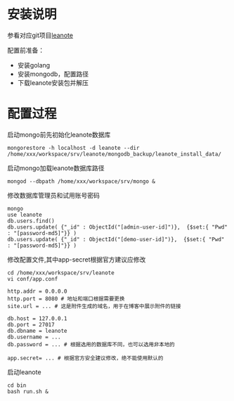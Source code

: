 
# 安装说明

参看对应git项目[leanote](https://github.com/leanote/leanote/wiki/Leanote-%E4%BA%8C%E8%BF%9B%E5%88%B6%E7%89%88%E8%AF%A6%E7%BB%86%E5%AE%89%E8%A3%85%E6%95%99%E7%A8%8B----Mac-and-Linux)

配置前准备：

* 安装golang
* 安装mongodb，配置路径
* 下载leanote安装包并解压

# 配置过程

启动mongo前先初始化leanote数据库

```shell
mongorestore -h localhost -d leanote --dir /home/xxx/workspace/srv/leanote/mongodb_backup/leanote_install_data/
```

启动mongo加载leanote数据库路径

```shell
mongod --dbpath /home/xxx/workspace/srv/mongo &
```

修改数据库管理员和试用账号密码

```shell
mongo
use leanote
db.users.find()
db.users.update( {"_id" : ObjectId("[admin-user-id]")},  {$set:{ "Pwd" : "[password-md5]"}} )
db.users.update( {"_id" : ObjectId("[demo-user-id]")},  {$set:{ "Pwd" : "[password-md5]"}} )
```

修改配置文件,其中app-secret根据官方建议应修改

```shell
cd /home/xxx/workspace/srv/leanote
vi conf/app.conf

http.addr = 0.0.0.0
http.port = 8080 # 地址和端口根据需要更换
site.url = ... # 这是附件生成的域名，用于在博客中展示附件的链接

db.host = 127.0.0.1
db.port = 27017
db.dbname = leanote
db.username = ...
db.password = ... # 根据选用的数据库不同，也可以选用非本地的

app.secret= ... # 根据官方安全建议修改，绝不能使用默认的
```

启动leanote

```shell
cd bin
bash run.sh &
```
